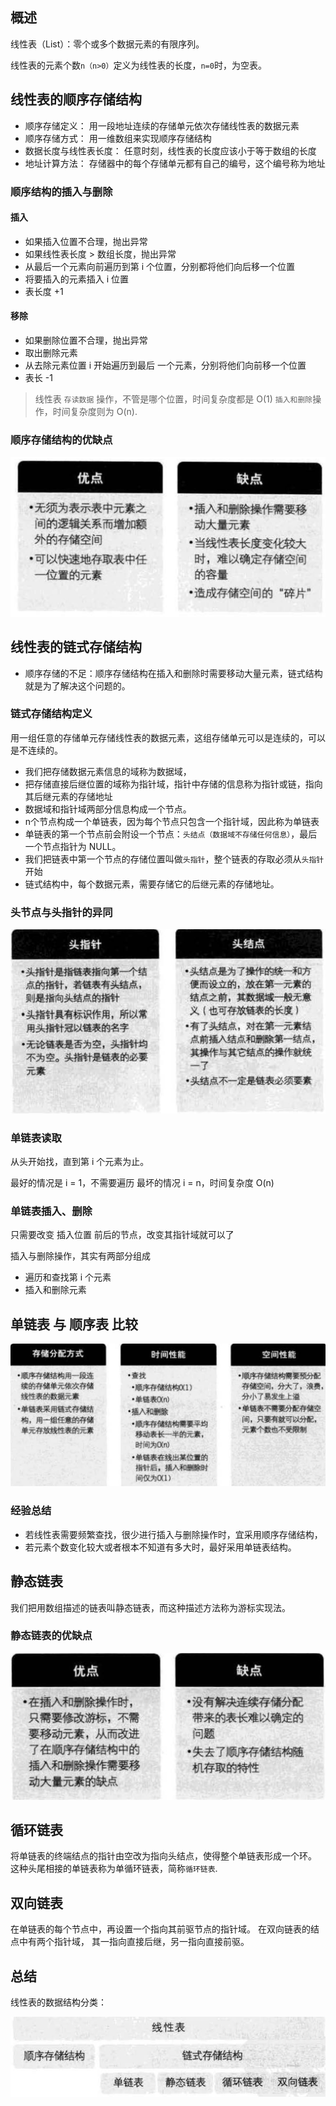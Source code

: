 ## 概述

线性表（List）：零个或多个数据元素的有限序列。

线性表的元素个数`n（n>0）`定义为线性表的长度，`n=0`时，为空表。

## 线性表的顺序存储结构

- 顺序存储定义： 用一段地址连续的存储单元依次存储线性表的数据元素
- 顺序存储方式： 用一维数组来实现顺序存储结构
- 数据长度与线性表长度： 任意时刻，线性表的长度应该小于等于数组的长度
- 地址计算方法： 存储器中的每个存储单元都有自己的编号，这个编号称为地址

### 顺序结构的插入与删除

####  插入

-  如果插入位置不合理，抛出异常
-  如果线性表长度 > 数组长度，抛出异常
-  从最后一个元素向前遍历到第 i 个位置，分别都将他们向后移一个位置
-  将要插入的元素插入 i 位置
-  表长度 +1

#### 移除

- 如果删除位置不合理，抛出异常
- 取出删除元素
- 从去除元素位置 i 开始遍历到最后 一个元素，分别将他们向前移一个位置
- 表长  -1

> 线性表 `存读数据` 操作，不管是哪个位置，时间复杂度都是 O(1)
> `插入和删除`操作，时间复杂度则为 O(n).

### 顺序存储结构的优缺点

![顺序存储结构的优缺点](imgs/list_advantages.png)

## 线性表的链式存储结构

- 顺序存储的不足：顺序存储结构在插入和删除时需要移动大量元素，链式结构就是为了解决这个问题的。

### 链式存储结构定义

用一组任意的存储单元存储线性表的数据元素，这组存储单元可以是连续的，可以是不连续的。

- 我们把存储数据元素信息的域称为数据域，
- 把存储直接后继位置的域称为指针域，指针中存储的信息称为指针或链，指向其后继元素的存储地址
- 数据域和指针域两部分信息构成一个节点。
- n个节点构成一个单链表，因为每个节点只包含一个指针域，因此称为单链表
- 单链表的第一个节点前会附设一个节点：`头结点（数据域不存储任何信息）`，最后一个节点指针为 NULL。
- 我们把链表中第一个节点的存储位置叫做`头指针`，整个链表的存取必须从`头指针`开始
- 链式结构中，每个数据元素，需要存储它的后继元素的存储地址。

### 头节点与头指针的异同

![头节点与头指针](imgs/head_node_.png)

### 单链表读取
从头开始找，直到第 i 个元素为止。

最好的情况是 i = 1，不需要遍历
最坏的情况 i = n，时间复杂度 O(n)

### 单链表插入、删除

只需要改变 插入位置 前后的节点，改变其指针域就可以了

插入与删除操作，其实有两部分组成

-   遍历和查找第 i 个元素
-   插入和删除元素

## 单链表 与 顺序表 比较

![](imgs/linklist_queuelist.png)

### 经验总结

- 若线性表需要频繁查找，很少进行插入与删除操作时，宜采用顺序存储结构，
- 若元素个数变化较大或者根本不知道有多大时，最好采用单链表结构。

##  静态链表

我们把用数组描述的链表叫静态链表，而这种描述方法称为游标实现法。

### 静态链表的优缺点

![静态链表的优缺点](imgs/static_link_list.png)

## 循环链表

将单链表的终端结点的指针由空改为指向头结点，使得整个单链表形成一个环。
这种头尾相接的单链表称为单循环链表，简称`循环链表`.

## 双向链表

在单链表的每个节点中，再设置一个指向其前驱节点的指针域。
在双向链表的结点中有两个指针域， 其一指向直接后继，另一指向直接前驱。

## 总结

线性表的数据结构分类：

![线性表](imgs/list_structure.png)

